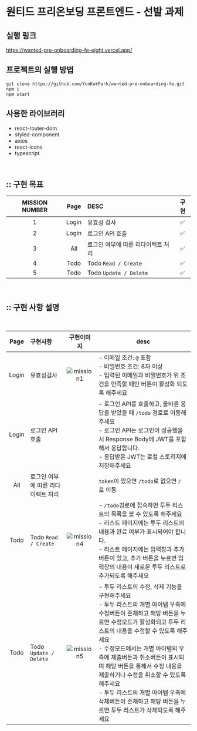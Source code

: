 # 원티드 프리온보딩 프론트엔드 - 선발 과제

## 실행 링크

https://wanted-pre-onboarding-fe-eight.vercel.app/

## 프로젝트의 실행 방법

```
git clone https://github.com/YunKukPark/wanted-pre-onboarding-fe.git
npm i
npm start
```

## 사용한 라이브러리

- react-router-dom
- styled-component
- axios
- react-icons
- typescript

<br />

## :: 구현 목표

| MISSION NUMBER | Page  | DESC                               | 구현 |
| :------------: | :---: | :--------------------------------- | :--: |
|       1        | Login | 유효성 검사                        |  ✅  |
|       2        | Login | 로그인 API 호출                    |  ✅  |
|       3        |  All  | 로그인 여부에 따른 리다이렉트 처리 |  ✅  |
|       4        | Todo  | Todo `Read / Create`               |  ✅  |
|       5        | Todo  | Todo `Update / Delete`             |  ✅  |

<br />

## :: 구현 사항 설명

<br/>

| Page  | 구현사항                           |                                                     구현이미지                                                     | desc                                                                                                                                                                                                                                                                                                                                                                                                                                                                  |
| :---: | :--------------------------------- | :----------------------------------------------------------------------------------------------------------------: | --------------------------------------------------------------------------------------------------------------------------------------------------------------------------------------------------------------------------------------------------------------------------------------------------------------------------------------------------------------------------------------------------------------------------------------------------------------------- |
| Login | 유효성검사                         | ![mission1](https://user-images.githubusercontent.com/53929065/186328600-b909bc46-0749-40b5-aadc-507ce9b4e5a0.gif) | - 이메일 조건: `@` 포함<br/> - 비밀번호 조건: 8자 이상<br/> - 입력된 이메일과 비밀번호가 위 조건을 만족할 때만 버튼이 활성화 되도록 해주세요                                                                                                                                                                                                                                                                                                                          |
| Login | 로그인 API 호출                    |                                                                                                                    | - 로그인 API를 호출하고, 올바른 응답을 받았을 때 `/todo` 경로로 이동해주세요<br />- 로그인 API는 로그인이 성공했을 시 Response Body에 JWT를 포함해서 응답합니다.<br />- 응답받은 JWT는 로컬 스토리지에 저장해주세요                                                                                                                                                                                                                                                   |
|  All  | 로그인 여부에 따른 리다이렉트 처리 |                                                                                                                    | `token`이 있으면 `/todo`로 없으면 `/` 로 이동                                                                                                                                                                                                                                                                                                                                                                                                                         |
| Todo  | Todo `Read / Create`               | ![mission4](https://user-images.githubusercontent.com/53929065/186328646-9af1dbb2-0a3c-40f1-b26b-a45b71148a4f.gif) | - `/todo`경로에 접속하면 투두 리스트의 목록을 볼 수 있도록 해주세요<br/>- 리스트 페이지에는 투두 리스트의 내용과 완료 여부가 표시되어야 합니다.<br/>- 리스트 페이지에는 입력창과 추가 버튼이 있고, 추가 버튼을 누르면 입력창의 내용이 새로운 투두 리스트로 추가되도록 해주세요                                                                                                                                                                                        |
| Todo  | Todo `Update / Delete`             | ![mission5](https://user-images.githubusercontent.com/53929065/186328653-5ed42ec4-ad4f-4431-8781-8072c87ea0fb.gif) | - 투두 리스트의 수정, 삭제 기능을 구현해주세요<br/>- 투두 리스트의 개별 아이템 우측에 수정버튼이 존재하고 해당 버튼을 누르면 수정모드가 활성화되고 투두 리스트의 내용을 수정할 수 있도록 해주세요<br/>- 수정모드에서는 개별 아이템의 우측에 제출버튼과 취소버튼이 표시되며 해당 버튼을 통해서 수정 내용을 제출하거나 수정을 취소할 수 있도록 해주세요<br/>- 투두 리스트의 개별 아이템 우측에 삭제버튼이 존재하고 해당 버튼을 누르면 투두 리스트가 삭제되도록 해주세요 |

<br />
